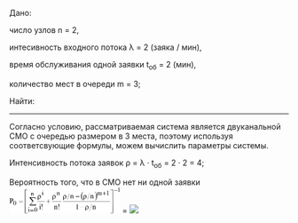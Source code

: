 Дано:

число узлов n = 2,

интесивность входного потока λ = 2 (заяка / мин),

время обслуживания одной заявки t<sub>об</sub> = 2 (мин),

количество мест в очереди m = 3;

Найти: 

---

Согласно условию, рассматриваемая система является двуканальной СМО с очередью размером в 3 места, поэтому используя соответсвующие формулы, можем вычислить параметры системы.

Интенсивность потока заявок ρ = λ · t<sub>об</sub> = 2 · 2 = 4;

Вероятность того, что в СМО нет ни одной заявки <img src="https://github.com/levant47/ModSExam/blob/master/resources/solution_11.png" height="48"> = <img src="https://render.githubusercontent.com/render/math?math=%5B1%20%2B%204%20%2B%20%5Cfrac%7B4%5E2%7D%7B2%21%7D%20%2B%20%5Cfrac%7B4%5E2%7D%7B2%21%7D%20%5Cfrac%7B4%2F2%20-%20%284%2F2%29%5E%7B3%2B1%7D%7D%7B1-4%2F2%7D%5D%5E%7B-1%7D" height="48">

